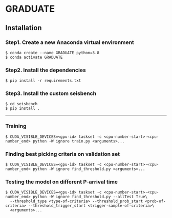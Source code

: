 # GRADUATE

## Installation
### Step1. Create a new Anaconda virtual environment
```shell
$ conda create --name GRADUATE python=3.8
$ conda activate GRADUATE
```

### Step2. Install the dependencies
```shell
$ pip install -r requirements.txt
```

### Step3. Install the custom seisbench
```shell
$ cd seisbench
$ pip install .
```

---
### Training
```shell
$ CUDA_VISIBLE_DEVICES=<gpu-id> taskset -c <cpu-number-start>-<cpu-number_end> python -W ignore train.py <arguments>...
```

### Finding best picking criteria on validation set
```shell
$ CUDA_VISIBLE_DEVICES=<gpu-id> taskset -c <cpu-number-start>-<cpu-number_end> python -W ignore find_threshold.py <arguments>...
```


### Testing the model on different P-arrival time
```shell
$ CUDA_VISIBLE_DEVICES=<gpu-id> taskset -c <cpu-number-start>-<cpu-number_end> python -W ignore find_threshold.py --allTest True\
  --threshold_type <type-of-criteria> --threshold_prob_start <prob-of-criteria> --threshold_trigger_start <trigger-sample-of-criteria>\
  <arguments>...
```

